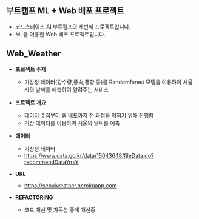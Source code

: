 ## 부트캠프 ML + Web 배포 프로젝트
- 코드스테이츠 AI 부트캠프의 세번째 프로젝트입니다.
- ML을 이용한 Web 배포 프로젝트입니다.

## Web_Weather
- **프로젝트 주제**
  - 기상청 데이터(강수량,풍속,풍향 등)를 Randomforest 모델을 이용하여 서울시의 날씨를 예측하여 알려주는 서비스

- **프로젝트 개요**
  - 데이터 수집부터 웹 배포까지 전 과정을 익히기 위해 진행함
  - 기상 데이터를 이용하여 서울의 날씨를 예측

- **데이터**
  - 기상청 데이터
  - https://www.data.go.kr/data/15043648/fileData.do?recommendDataYn=Y

- **URL**
  - https://seoulweather.herokuapp.com
- **REFACTORING**
  - 코드 개선 및 가독성 좋게 개선중
